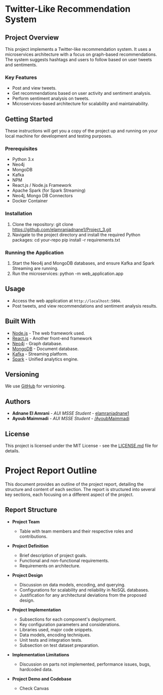 # Twitter-Like Recommendation System

## Project Overview
This project implements a Twitter-like recommendation system. It uses a microservices architecture with a focus on graph-based recommendations. The system suggests hashtags and users to follow based on user tweets and sentiments.
### Key Features
- Post and view tweets.
- Get recommendations based on user activity and sentiment analysis.
- Perform sentiment analysis on tweets.
- Microservices-based architecture for scalability and maintainability.
## Getting Started
These instructions will get you a copy of the project up and running on your local machine for development and testing purposes.
### Prerequisites
- Python 3.x
- Neo4j
- MongoDB
- Kafka
- NPM
- React.js / Node.js Framework
- Apache Spark (for Spark Streaming)
- Neo4j, Mongo DB Connectors
- Docker Container
### Installation
1. Clone the repository: git clone https://github.com/elamraniadnane1/Project_3.git
2. Navigate to the project directory and install the required Python packages:
cd your-repo
pip install -r requirements.txt

### Running the Application
1. Start the Neo4j and MongoDB databases, and ensure Kafka and Spark Streaming are running.
2. Run the microservices:
python -m web_application.app
## Usage
- Access the web application at `http://localhost:5004`.
- Post tweets, and view recommendations and sentiment analysis results.

## Built With
- [Node.js](https://nodejs.org/en/) - The web framework used.
- [React.js](https://react.dev/) - Another front-end framework
- [Neo4j](https://neo4j.com/) - Graph database.
- [MongoDB](https://www.mongodb.com/) - Document database.
- [Kafka](https://kafka.apache.org/) - Streaming platform.
- [Spark](https://spark.apache.org/) - Unified analytics engine.

## Versioning
We use [GitHub](https://github.com/elamraniadnane1/Project_3) for versioning.

## Authors
- **Adnane El Amrani** - *AUI MSSE Student* - [elamraniadnane1](https://github.com/elamraniadnane1)
- **Ayoub Maimmadi** - *AUI MSSE Student* - [/AyoubMaimmadi](https://github.com/ayoubMaimmadi/)

## License
This project is licensed under the MIT License - see the [LICENSE.md](LICENSE.md) file for details.


# Project Report Outline

This document provides an outline of the project report, detailing the structure and content of each section. The report is structured into several key sections, each focusing on a different aspect of the project.

## Report Structure

- **Project Team**
  - Table with team members and their respective roles and contributions.

- **Project Definition**
  - Brief description of project goals.
  - Functional and non-functional requirements.
  - Requirements on architecture.

- **Project Design**
  - Discussion on data models, encoding, and querying.
  - Configurations for scalability and reliability in NoSQL databases.
  - Justification for any architectural deviations from the proposed design.

- **Project Implementation**
  - Subsections for each component's deployment.
  - Key configuration parameters and considerations.
  - Libraries used, major code snippets.
  - Data models, encoding techniques.
  - Unit tests and integration tests.
  - Subsection on test dataset preparation.

- **Implementation Limitations**
  - Discussion on parts not implemented, performance issues, bugs, hardcoded data.

- **Project Demo and Codebase**
  - Check Canvas
